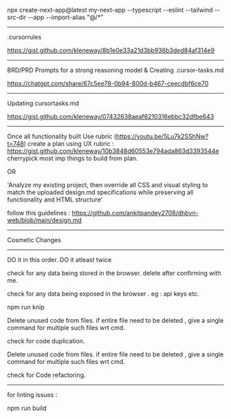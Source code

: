 npx create-next-app@latest my-next-app --typescript --eslint --tailwind --src-dir --app --import-alias "@/*"

**************

.cursorrules

https://gist.github.com/kleneway/8b1e0e33a21d3bb936b3ded84af314e9
****************
BRD/PRD Prompts for a strong reasoning model & Creating .cursor-tasks.md

https://chatgpt.com/share/67c5ee78-0b94-800d-b467-ceecdbf6ce70

********
Updating cursortasks.md

https://gist.github.com/kleneway/07432638aeaf6210316ebbc32dfbe643 
************
Once all functionality built Use rubric (https://youtu.be/5Lu7k2SShNw?t=748)
create a plan using UX rubric :  https://gist.github.com/kleneway/10b3848d60553e794ada863d3393544e
cherrypick most imp things to build from plan.

OR

'Analyze my existing project, then override all CSS and visual styling to match the uploaded design.md specifications while preserving all functionality and HTML structure'

follow this guidelines : https://github.com/ankitpandey2708/dhbvn-web/blob/main/design.md 
*****************
Cosmetic Changes
************************
DO it in this order. DO it atleast twice

check for any data being stored in the browser. delete after confirming with me. 

check for any data being exposed in the browser . eg : api keys etc.

npm run knip

Delete unused code from files. if entire file need to be deleted , give a single command for multiple such files wrt cmd.

check for code duplication.

Delete unused code from files. if entire file need to be deleted , give a single command for multiple such files wrt cmd.

check for Code refactoring.
************
for linting issues :

npm run build
